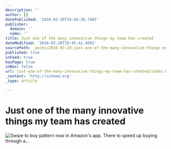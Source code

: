```yaml
---
description: ''
author: []
datePublished: '2016-03-20T19:46:30.740Z'
publisher:
  domain: ''
  name: ''
title: Just one of the many innovative things my team has created
dateModified: '2016-03-20T19:45:42.409Z'
sourcePath: _posts/2016-03-20-just-one-of-the-many-innovative-things-my-team-has-created.md
published: true
inFeed: true
hasPage: true
inNav: false
url: just-one-of-the-many-innovative-things-my-team-has-created/index.html
_context: 'http://schema.org'
_type: Article

---
```

# Just one of the many innovative things my team has created
![Swipe to buy pattern now in Amazon's app. There to speed up buying through a...](https://lh3.googleusercontent.com/-gjFEwvNEjVw/VurU4fzUJ0I/AAAAAAAAfXI/zvZnwx10b2k/w506-h285/Screen%2BShot%2B2016-03-17%2Bat%2B8.56.52%2BAM.png)